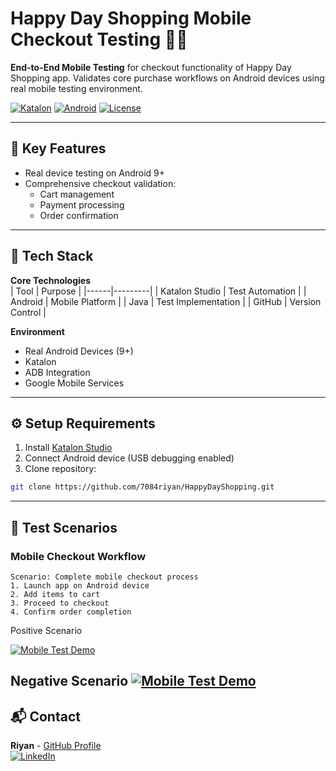 # Happy Day Shopping Mobile Checkout Testing 📱🛒

**End-to-End Mobile Testing** for checkout functionality of Happy Day Shopping app. Validates core purchase workflows on Android devices using real mobile testing environment.

[![Katalon](https://img.shields.io/badge/Katalon-9-FF682D)](https://www.katalon.com/)
[![Android](https://img.shields.io/badge/Android-9%2B-brightgreen)](https://www.android.com/)
[![License](https://img.shields.io/badge/License-MIT-blue.svg)](https://github.com/7084riyan/HappyDayShopping/blob/main/LICENSE)

---

## 🚀 Key Features
- Real device testing on Android 9+
- Comprehensive checkout validation:
  - Cart management
  - Payment processing
  - Order confirmation

---

## 🧰 Tech Stack
**Core Technologies**  
| Tool | Purpose |
|------|---------|
| Katalon Studio | Test Automation |
| Android | Mobile Platform |
| Java | Test Implementation |
| GitHub | Version Control |

**Environment**  
- Real Android Devices (9+)
- Katalon 
- ADB Integration
- Google Mobile Services

---

## ⚙️ Setup Requirements
1. Install [Katalon Studio](https://katalon.com/download)
2. Connect Android device (USB debugging enabled)
3. Clone repository:
```bash
git clone https://github.com/7084riyan/HappyDayShopping.git
```

---


## 📱 Test Scenarios
### Mobile Checkout Workflow
```gherkin
Scenario: Complete mobile checkout process
1. Launch app on Android device
2. Add items to cart
3. Proceed to checkout
4. Confirm order completion
```
Positive Scenario

[![Mobile Test Demo](https://img.youtube.com/vi/gGqKXC_cqwg/maxresdefault.jpg)](https://www.youtube.com/embed/gGqKXC_cqwg)

Negative Scenario
[![Mobile Test Demo](https://img.youtube.com/vi/0TW3acE3wCI/maxresdefault.jpg)](https://www.youtube.com/embed/0TW3acE3wCI)
---

## 📬 Contact
**Riyan** - [GitHub Profile](https://github.com/7084riyan)  
[![LinkedIn](https://img.shields.io/badge/LinkedIn-Connect-blue?style=flat&logo=linkedin)](https://www.linkedin.com/in/mohamad-riyan-maulana-83770425a/)
```
